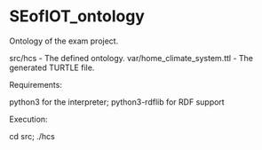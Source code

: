 # SEofIOT_ontology
Ontology of the exam project.

src/hcs - The defined ontology.
var/home_climate_system.ttl - The generated TURTLE file.

Requirements:

python3 for the interpreter;
python3-rdflib for RDF support

Execution:

cd src; ./hcs
